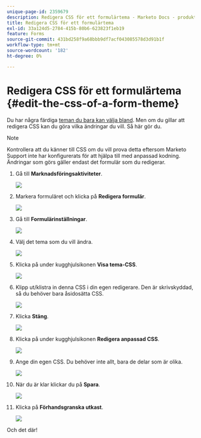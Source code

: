 ```yaml
---
unique-page-id: 2359679
description: Redigera CSS för ett formulärtema - Marketo Docs - produktdokumentation
title: Redigera CSS för ett formulärtema
exl-id: 33a124d5-2784-415b-80b6-623823f1eb19
feature: Forms
source-git-commit: 431bd258f9a68bbb9df7acf043085578d3d91b1f
workflow-type: tm+mt
source-wordcount: '182'
ht-degree: 0%

---
```


# Redigera CSS för ett formulärtema {#edit-the-css-of-a-form-theme}

Du har några färdiga [teman du bara kan välja bland](/help/marketo/product-docs/demand-generation/forms/creating-a-form/select-a-form-theme.md). Men om du gillar att redigera CSS kan du göra vilka ändringar du vill. Så här gör du.

>[!NOTE]
>
>Kontrollera att du känner till CSS om du vill prova detta eftersom Marketo Support inte har konfigurerats för att hjälpa till med anpassad kodning. Ändringar som görs gäller endast det formulär som du redigerar.

1. Gå till **Marknadsföringsaktiviteter**.

   ![](assets/login-marketing-activities-5.png)

1. Markera formuläret och klicka på **Redigera formulär**.

   ![](assets/image2014-9-15-14-3a37-3a7.png)

1. Gå till **Formulärinställningar**.

   ![](assets/image2014-9-15-14-3a37-3a42.png)

1. Välj det tema som du vill ändra.

   ![](assets/image2014-9-15-14-3a37-3a54.png)

1. Klicka på under kugghjulsikonen **Visa tema-CSS**.

   ![](assets/image2014-9-15-14-3a38-3a18.png)

1. Klipp ut/klistra in denna CSS i din egen redigerare. Den är skrivskyddad, så du behöver bara åsidosätta CSS.

   ![](assets/image2014-9-15-14-3a38-3a29.png)

1. Klicka **Stäng**.

   ![](assets/image2014-9-15-14-3a38-3a46.png)

1. Klicka på under kugghjulsikonen **Redigera anpassad CSS**.

   ![](assets/image2014-9-15-14-3a39-3a5.png)

1. Ange din egen CSS. Du behöver inte allt, bara de delar som är olika.

   ![](assets/image2014-9-15-14-3a39-3a21.png)

1. När du är klar klickar du på **Spara**.

   ![](assets/image2014-9-15-14-3a39-3a30.png)

1. Klicka på **Förhandsgranska utkast**.

   ![](assets/image2014-9-15-14-3a39-3a50.png)

Och det där!
